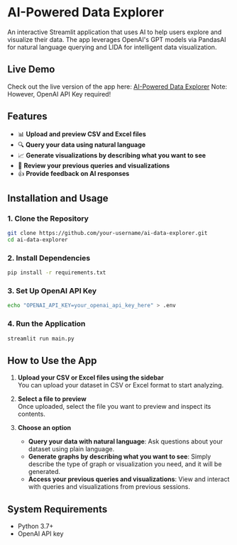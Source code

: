 # AI-Powered Data Explorer

An interactive Streamlit application that uses AI to help users explore and visualize their data. The app leverages OpenAI's GPT models via PandasAI for natural language querying and LIDA for intelligent data visualization.

## Live Demo
Check out the live version of the app here: [AI-Powered Data Explorer](https://cybersierratechassessment-e2lzvhfjiqwdtmaaq4wstd.streamlit.app/)
Note: However, OpenAI API Key required!

## Features

- 📊 **Upload and preview CSV and Excel files**  
- 🔍 **Query your data using natural language**  
- 📈 **Generate visualizations by describing what you want to see**  
- 🔄 **Review your previous queries and visualizations**  
- 👍 **Provide feedback on AI responses**  

## Installation and Usage

### 1. Clone the Repository
```bash
git clone https://github.com/your-username/ai-data-explorer.git
cd ai-data-explorer
```

### 2. Install Dependencies
```bash
pip install -r requirements.txt
```

### 3. Set Up OpenAI API Key
```bash
echo "OPENAI_API_KEY=your_openai_api_key_here" > .env
```

### 4. Run the Application
```bash
streamlit run main.py
```

## How to Use the App

1. **Upload your CSV or Excel files using the sidebar**  
   You can upload your dataset in CSV or Excel format to start analyzing.

2. **Select a file to preview**  
   Once uploaded, select the file you want to preview and inspect its contents.

3. **Choose an option**  
   - **Query your data with natural language**: Ask questions about your dataset using plain language.
   - **Generate graphs by describing what you want to see**: Simply describe the type of graph or visualization you need, and it will be generated.
   - **Access your previous queries and visualizations**: View and interact with queries and visualizations from previous sessions.

## System Requirements

- Python 3.7+
- OpenAI API key
